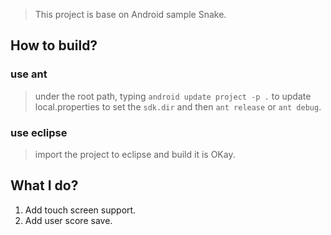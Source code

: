 > This project is base on Android sample Snake.

## How to build?

### use ant
> under the root path, typing `android update project -p .` to update local.properties to set the `sdk.dir` and then `ant release` or `ant debug`.

### use eclipse
> import the project to eclipse and build it is OKay.

## What I do?
1. Add touch screen support.
2. Add user score save.
